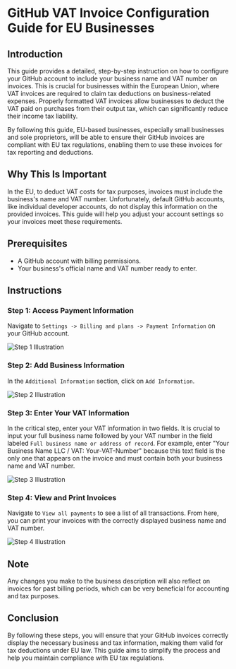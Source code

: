 # GitHub VAT Invoice Configuration Guide for EU Businesses

## Introduction
This guide provides a detailed, step-by-step instruction on how to configure your GitHub account to include your business name and VAT number on invoices. This is crucial for businesses within the European Union, where VAT invoices are required to claim tax deductions on business-related expenses. Properly formatted VAT invoices allow businesses to deduct the VAT paid on purchases from their output tax, which can significantly reduce their income tax liability. 

By following this guide, EU-based businesses, especially small businesses and sole proprietors, will be able to ensure their GitHub invoices are compliant with EU tax regulations, enabling them to use these invoices for tax reporting and deductions.

## Why This Is Important
In the EU, to deduct VAT costs for tax purposes, invoices must include the business's name and VAT number. Unfortunately, default GitHub accounts, like individual developer accounts, do not display this information on the provided invoices. This guide will help you adjust your account settings so your invoices meet these requirements.

## Prerequisites
- A GitHub account with billing permissions.
- Your business's official name and VAT number ready to enter.

## Instructions

### Step 1: Access Payment Information
Navigate to `Settings -> Billing and plans -> Payment Information` on your GitHub account.

![Step 1 Illustration](image-url-here)

### Step 2: Add Business Information
In the `Additional Information` section, click on `Add Information`.

![Step 2 Illustration](image-url-here)

### Step 3: Enter Your VAT Information
In the critical step, enter your VAT information in two fields. It is crucial to input your full business name followed by your VAT number in the field labeled `Full business name or address of record`. For example, enter "Your Business Name LLC / VAT: Your-VAT-Number" because this text field is the only one that appears on the invoice and must contain both your business name and VAT number.

![Step 3 Illustration](image-url-here)

### Step 4: View and Print Invoices
Navigate to `View all payments` to see a list of all transactions. From here, you can print your invoices with the correctly displayed business name and VAT number.

![Step 4 Illustration](image-url-here)

## Note
Any changes you make to the business description will also reflect on invoices for past billing periods, which can be very beneficial for accounting and tax purposes.

## Conclusion
By following these steps, you will ensure that your GitHub invoices correctly display the necessary business and tax information, making them valid for tax deductions under EU law. This guide aims to simplify the process and help you maintain compliance with EU tax regulations.
